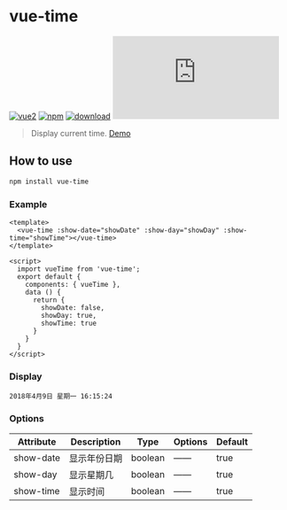 # vue-time

[![vue2](https://img.shields.io/badge/vue-2.x-brightgreen.svg)](https://vuejs.org/)
[![npm](https://img.shields.io/npm/v/vue-time.svg)](https://www.npmjs.com/package/vue-time)
[![download](http://img.shields.io/npm/dt/vue-time.svg)](https://npmcharts.com/compare/vue-time?minimal=true)
[![gzip](http://img.badgesize.io/https://unpkg.com/vue-time/dist/vue-time.js?compression=gzip&label=gzip%20size:%20JS)](http://img.badgesize.io/https://unpkg.com/vue-time/dist/vue-time.js?compression=gzip&label=gzip%20size:%20JS)

> Display current time. [Demo](http://github.yunyoujun.cn/vue-time/)
> 

## How to use

```bash
npm install vue-time
```

### Example

```vue
<template>
  <vue-time :show-date="showDate" :show-day="showDay" :show-time="showTime"></vue-time>
</template>

<script>
  import vueTime from 'vue-time';
  export default {
    components: { vueTime },
    data () {
      return {
        showDate: false,
        showDay: true,
        showTime: true
      }
    }
  }
</script>
```

### Display

`2018年4月9日 星期一 16:15:24`

### Options

Attribute | Description | Type | Options | Default
---|---|---|---|---
show-date | 显示年份日期 | boolean | —— | true
show-day | 显示星期几 | boolean | —— | true
show-time | 显示时间 | boolean | —— | true
